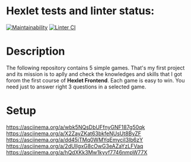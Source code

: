 # Hexlet tests and linter status:
[![Maintainability](https://api.codeclimate.com/v1/badges/a99a88d28ad37a79dbf6/maintainability)](https://codeclimate.com/github/codeclimate/codeclimate/maintainability)
[![Linter CI](https://github.com/HunterGan/frontend-project-lvl1/actions/workflows/LinterR.yml/badge.svg)](https://github.com/HunterGan/frontend-project-lvl1/actions/workflows/LinterR.yml)
# Description
The following repository contains 5 simple games. 
That's my first project and its mission is to aplly and check the knowledges and skills that I got forom the first course of **Hexlet Frontend**.
Each game is easy to win. You need just to answer right 3 questions in a selected game.

# Setup

https://asciinema.org/a/wbk5NQsDbUFfnyGNF187g50qk
https://asciinema.org/a/X2ZayZKat63bkfeNUsUt8ByZF
https://asciinema.org/a/dd45jTMq0WMYqEmyciI3Ib6zY
https://asciinema.org/a/2dUlIgxG8cOwG3eAZaYzLFVaq
https://asciinema.org/a/hQdXKk3Mw1kyvf7746nmpW77X
